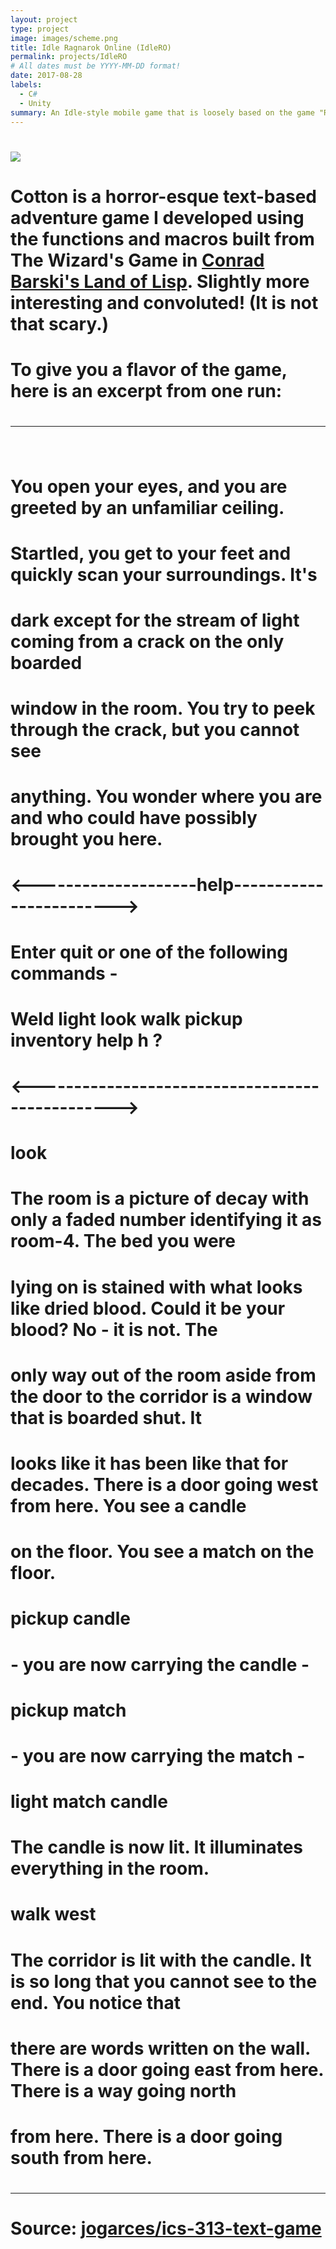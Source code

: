 ```yaml
---
layout: project
type: project
image: images/scheme.png
title: Idle Ragnarok Online (IdleRO)
permalink: projects/IdleRO
# All dates must be YYYY-MM-DD format!
date: 2017-08-28
labels:
  - C#
  - Unity
summary: An Idle-style mobile game that is loosely based on the game "Ragnarok Online."
---
```


# <img class="ui image" src="{{ site.baseurl }}/images/cotton-header.png">

# Cotton is a horror-esque text-based adventure game I developed using the functions and macros built from The Wizard's Game in [Conrad Barski's Land of Lisp](http://landoflisp.com/). Slightly more interesting and convoluted! (It is not that scary.)

# To give you a flavor of the game, here is an excerpt from one run:

# <hr>

# <pre>
# You open your eyes, and you are greeted by an unfamiliar ceiling.
# Startled, you get to your feet and quickly scan your surroundings. It's
# dark except for the stream of light coming from a crack on the only boarded
# window in the room. You try to peek through the crack, but you cannot see
# anything. You wonder where you are and who could have possibly brought you here.

# <--------------------help------------------------>
# Enter quit or one of the following commands -
# Weld light look walk pickup inventory help h ?
# <------------------------------------------------>

# look
# The room is a picture of decay with only a faded number identifying it as room-4. The bed you were
# lying on is stained with what looks like dried blood. Could it be your blood? No - it is not. The
# only way out of the room aside from the door to the corridor is a window that is boarded shut. It
# looks like it has been like that for decades. There is a door going west from here. You see a candle
# on the floor. You see a match on the floor.

# pickup candle
# - you are now carrying the candle -

# pickup match
# - you are now carrying the match -

# light match candle

# The candle is now lit. It illuminates everything in the room.

# walk west
# The corridor is lit with the candle. It is so long that you cannot see to the end. You notice that
# there are words written on the wall. There is a door going east from here. There is a way going north
# from here. There is a door going south from here.
# </pre>

# <hr>

# Source: <a href="https://github.com/jogarces/ics-313-text-game"><i class="large github icon "></i>jogarces/ics-313-text-game</a>

